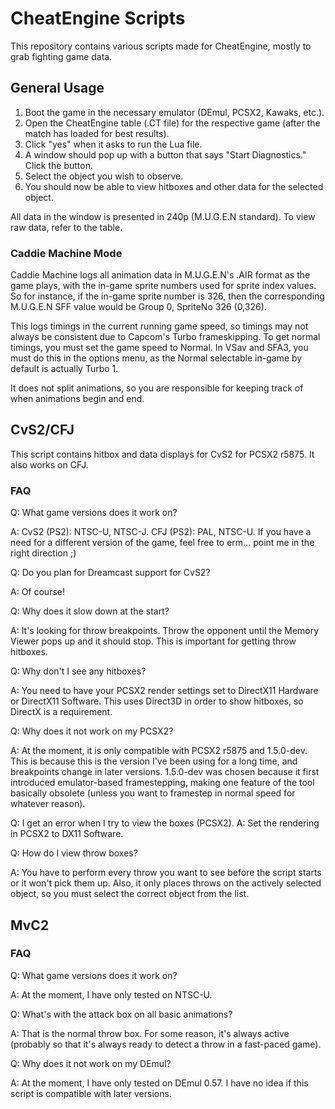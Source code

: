 # CheatEngine Scripts
This repository contains various scripts made for CheatEngine, mostly to grab fighting game data.

## General Usage
1. Boot the game in the necessary emulator (DEmul, PCSX2, Kawaks, etc.).
2. Open the CheatEngine table (.CT file) for the respective game (after the match has loaded for best results).
3. Click "yes" when it asks to run the Lua file.
4. A window should pop up with a button that says "Start Diagnostics." Click the button.
5. Select the object you wish to observe.
6. You should now be able to view hitboxes and other data for the selected object.

All data in the window is presented in 240p (M.U.G.E.N standard). To view raw data, refer to the table.

### Caddie Machine Mode
Caddie Machine logs all animation data in M.U.G.E.N's .AIR format as the game plays, with the in-game sprite numbers used for sprite index values. So for instance, if the in-game sprite number is 326, then the corresponding M.U.G.E.N SFF value would be Group 0, SpriteNo 326 (0,326).


This logs timings in the current running game speed, so timings may not always be consistent due to Capcom's Turbo frameskipping. To get normal timings, you must set the game speed to Normal. In VSav and SFA3, you must do this in the options menu, as the Normal selectable in-game by default is actually Turbo 1.


It does not split animations, so you are responsible for keeping track of when animations begin and end.

## CvS2/CFJ
This script contains hitbox and data displays for CvS2 for PCSX2 r5875. It also works on CFJ.

### FAQ
Q: What game versions does it work on?

A: CvS2 (PS2): NTSC-U, NTSC-J. CFJ (PS2): PAL, NTSC-U. If you have a need for a different version of the game, feel free to erm... point me in the right direction ;)

Q: Do you plan for Dreamcast support for CvS2?

A: Of course!

Q: Why does it slow down at the start?

A: It's looking for throw breakpoints. Throw the opponent until the Memory Viewer pops up and it should stop. This is important for getting throw hitboxes.

Q: Why don't I see any hitboxes?

A: You need to have your PCSX2 render settings set to DirectX11 Hardware or DirectX11 Software. This uses Direct3D in order to show hitboxes, so DirectX is a requirement.

Q: Why does it not work on my PCSX2?

A: At the moment, it is only compatible with PCSX2 r5875 and 1.5.0-dev. This is because this is the version I've been using for a long time, and breakpoints change in later versions. 1.5.0-dev was chosen because it first introduced emulator-based framestepping, making one feature of the tool basically obsolete (unless you want to framestep in normal speed for whatever reason).

Q: I get an error when I try to view the boxes (PCSX2).
A: Set the rendering in PCSX2 to DX11 Software.

Q: How do I view throw boxes?

A: You have to perform every throw you want to see before the script starts or it won't pick them up. Also, it only places throws on the actively selected object, so you must select the correct object from the list.

## MvC2

### FAQ
Q: What game versions does it work on?

A: At the moment, I have only tested on NTSC-U.

Q: What's with the attack box on all basic animations?

A: That is the normal throw box. For some reason, it's always active (probably so that it's always ready to detect a throw in a fast-paced game).

Q: Why does it not work on my DEmul?

A: At the moment, I have only tested on DEmul 0.57. I have no idea if this script is compatible with later versions.
